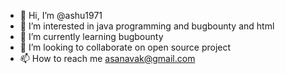 - 👋 Hi, I’m @ashu1971
- 👀 I’m interested in java programming and bugbounty and html
- 🌱 I’m currently learning bugbounty
- 💞️ I’m looking to collaborate on open source project
- 📫 How to reach me asanavak@gmail.com

<!---
ashu1971/ashu1971 is a ✨ special ✨ repository because its `README.md` (this file) appears on your GitHub profile.
You can click the Preview link to take a look at your changes.
--->
